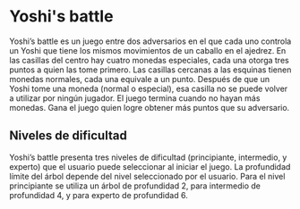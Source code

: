 # Yoshi's battle
Yoshi’s battle es un juego entre dos adversarios en el que cada uno controla un Yoshi que 
tiene los mismos movimientos de un caballo en el ajedrez. En las casillas del centro hay cuatro 
monedas especiales, cada una otorga tres puntos a quien las tome primero. Las casillas cercanas 
a las esquinas tienen monedas normales, cada una equivale a un punto. Después de que un Yoshi 
tome una moneda (normal o especial), esa casilla no se puede volver a utilizar por ningún jugador.
El juego termina cuando no hayan más monedas. Gana el juego quien logre obtener más puntos
que su adversario. 

## Niveles de dificultad
Yoshi’s battle presenta tres niveles de dificultad (principiante, intermedio, y experto) que el 
usuario puede seleccionar al iniciar el juego. La profundidad límite del árbol depende del nivel seleccionado por el usuario. Para 
el nivel principiante se utiliza un árbol de profundidad 2, para intermedio de profundidad 4, y 
para experto de profundidad 6.